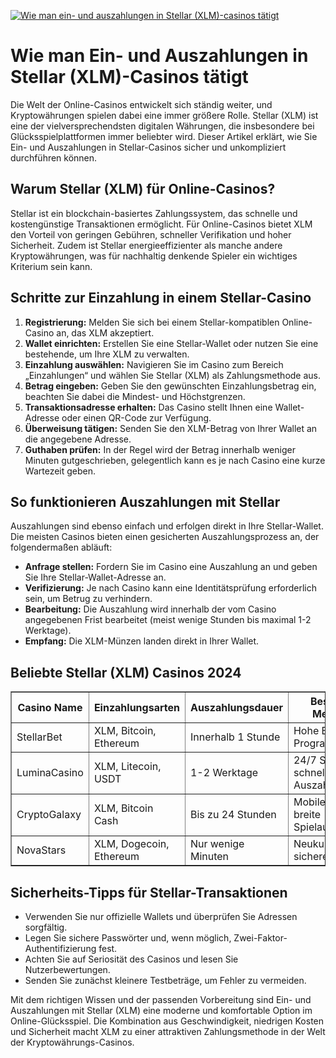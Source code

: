 [![Wie man ein- und auszahlungen in Stellar (XLM)-casinos tätigt](https://123-caf.pages.dev/gitsignup.png)](https://vrmoo.ru/Bt82HjjY)

<h1>Wie man Ein- und Auszahlungen in Stellar (XLM)-Casinos tätigt</h1>  <p>Die Welt der Online-Casinos entwickelt sich ständig weiter, und Kryptowährungen spielen dabei eine immer größere Rolle. Stellar (XLM) ist eine der vielversprechendsten digitalen Währungen, die insbesondere bei Glücksspielplattformen immer beliebter wird. Dieser Artikel erklärt, wie Sie Ein- und Auszahlungen in Stellar-Casinos sicher und unkompliziert durchführen können.</p>  <h2>Warum Stellar (XLM) für Online-Casinos?</h2>  <p>Stellar ist ein blockchain-basiertes Zahlungssystem, das schnelle und kostengünstige Transaktionen ermöglicht. Für Online-Casinos bietet XLM den Vorteil von geringen Gebühren, schneller Verifikation und hoher Sicherheit. Zudem ist Stellar energieeffizienter als manche andere Kryptowährungen, was für nachhaltig denkende Spieler ein wichtiges Kriterium sein kann.</p>  <h2>Schritte zur Einzahlung in einem Stellar-Casino</h2>  <ol>   <li><strong>Registrierung:</strong> Melden Sie sich bei einem Stellar-kompatiblen Online-Casino an, das XLM akzeptiert.</li>   <li><strong>Wallet einrichten:</strong> Erstellen Sie eine Stellar-Wallet oder nutzen Sie eine bestehende, um Ihre XLM zu verwalten.</li>   <li><strong>Einzahlung auswählen:</strong> Navigieren Sie im Casino zum Bereich „Einzahlungen“ und wählen Sie Stellar (XLM) als Zahlungsmethode aus.</li>   <li><strong>Betrag eingeben:</strong> Geben Sie den gewünschten Einzahlungsbetrag ein, beachten Sie dabei die Mindest- und Höchstgrenzen.</li>   <li><strong>Transaktionsadresse erhalten:</strong> Das Casino stellt Ihnen eine Wallet-Adresse oder einen QR-Code zur Verfügung.</li>   <li><strong>Überweisung tätigen:</strong> Senden Sie den XLM-Betrag von Ihrer Wallet an die angegebene Adresse.</li>   <li><strong>Guthaben prüfen:</strong> In der Regel wird der Betrag innerhalb weniger Minuten gutgeschrieben, gelegentlich kann es je nach Casino eine kurze Wartezeit geben.</li> </ol>  <h2>So funktionieren Auszahlungen mit Stellar</h2>  <p>Auszahlungen sind ebenso einfach und erfolgen direkt in Ihre Stellar-Wallet. Die meisten Casinos bieten einen gesicherten Auszahlungsprozess an, der folgendermaßen abläuft:</p>  <ul>   <li><strong>Anfrage stellen:</strong> Fordern Sie im Casino eine Auszahlung an und geben Sie Ihre Stellar-Wallet-Adresse an.</li>   <li><strong>Verifizierung:</strong> Je nach Casino kann eine Identitätsprüfung erforderlich sein, um Betrug zu verhindern.</li>   <li><strong>Bearbeitung:</strong> Die Auszahlung wird innerhalb der vom Casino angegebenen Frist bearbeitet (meist wenige Stunden bis maximal 1-2 Werktage).</li>   <li><strong>Empfang:</strong> Die XLM-Münzen landen direkt in Ihrer Wallet.</li> </ul>  <h2>Beliebte Stellar (XLM) Casinos 2024</h2>  <table border="1" cellpadding="6" cellspacing="0">   <thead>     <tr>       <th>Casino Name</th>       <th>Einzahlungsarten</th>       <th>Auszahlungsdauer</th>       <th>Besondere Merkmale</th>     </tr>   </thead>   <tbody>     <tr>       <td>StellarBet</td>       <td>XLM, Bitcoin, Ethereum</td>       <td>Innerhalb 1 Stunde</td>       <td>Hohe Boni, VIP-Programm</td>     </tr>     <tr>       <td>LuminaCasino</td>       <td>XLM, Litecoin, USDT</td>       <td>1-2 Werktage</td>       <td>24/7 Support, schnelle Auszahlungen</td>     </tr>     <tr>       <td>CryptoGalaxy</td>       <td>XLM, Bitcoin Cash</td>       <td>Bis zu 24 Stunden</td>       <td>Mobiles Spielen, breite Spielauswahl</td>     </tr>     <tr>       <td>NovaStars</td>       <td>XLM, Dogecoin, Ethereum</td>       <td>Nur wenige Minuten</td>       <td>Neukundenbonus, sichere Plattform</td>     </tr>   </tbody> </table>  <h2>Sicherheits-Tipps für Stellar-Transaktionen</h2>  <ul>   <li>Verwenden Sie nur offizielle Wallets und überprüfen Sie Adressen sorgfältig.</li>   <li>Legen Sie sichere Passwörter und, wenn möglich, Zwei-Faktor-Authentifizierung fest.</li>   <li>Achten Sie auf Seriosität des Casinos und lesen Sie Nutzerbewertungen.</li>   <li>Senden Sie zunächst kleinere Testbeträge, um Fehler zu vermeiden.</li> </ul>  <p>Mit dem richtigen Wissen und der passenden Vorbereitung sind Ein- und Auszahlungen mit Stellar (XLM) eine moderne und komfortable Option im Online-Glücksspiel. Die Kombination aus Geschwindigkeit, niedrigen Kosten und Sicherheit macht XLM zu einer attraktiven Zahlungsmethode in der Welt der Kryptowährungs-Casinos.</p>